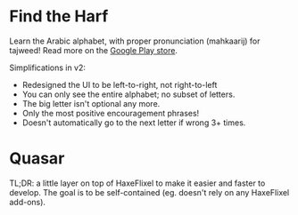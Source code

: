 # Find the Harf

Learn the Arabic alphabet, with proper pronunciation (mahkaarij) for tajweed! Read more on the [Google Play store](https://play.google.com/store/apps/details?id=com.deengames.findtheharf).

Simplifications in v2:

- Redesigned the UI to be left-to-right, not right-to-left
- You can only see the entire alphabet; no subset of letters.
- The big letter isn't optional any more.
- Only the most positive encouragement phrases!
- Doesn't automatically go to the next letter if wrong 3+ times.

# Quasar

TL;DR: a little layer on top of HaxeFlixel to make it easier and faster to develop. The goal is to be self-contained (eg. doesn't rely on any HaxeFlixel add-ons).